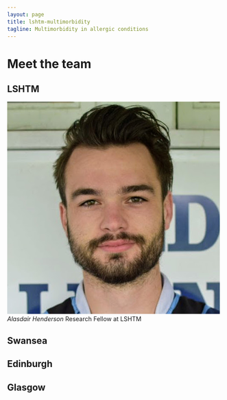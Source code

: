 ```yaml
---
layout: page
title: lshtm-multimorbidity
tagline: Multimorbidity in allergic conditions
---
```


# Meet the team

## LSHTM 
![Test Ali](img/ali.png) 
*Alasdair Henderson*
Research Fellow at LSHTM

## Swansea

## Edinburgh

## Glasgow

